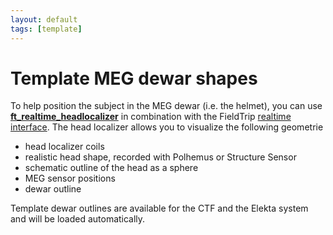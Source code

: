 ```yaml
---
layout: default
tags: [template]
---
```


# Template MEG dewar shapes

To help position the subject in the MEG dewar (i.e. the helmet), you can use **[ft_realtime_headlocalizer](/reference/ft_realtime_headlocalizer)** in combination with the FieldTrip [realtime interface](/development/realtime). The head localizer allows you to visualize the following geometrie

*  head localizer coils
*  realistic head shape, recorded with Polhemus or Structure Sensor
*  schematic outline of the head as a sphere
*  MEG sensor positions
*  dewar outline

Template dewar outlines are available for the CTF and the Elekta system and will be loaded automatically.
